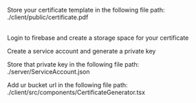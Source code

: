 Store your certificate template in the following file path:
<br>
./client/public/certificate.pdf

<br>
Login to firebase and create a storage space for your certificate
<br>

Create a service account and generate a private key
<br>

Store that private key in the following file path:
<br>
./server/ServiceAccount.json
<br>

Add ur bucket url in the following file path:
<br>
./client/src/components/CertificateGenerator.tsx
